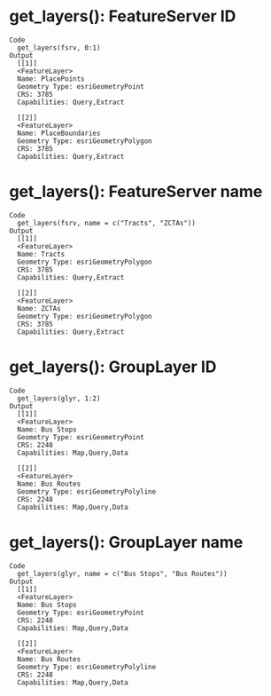 # get_layers(): FeatureServer ID

    Code
      get_layers(fsrv, 0:1)
    Output
      [[1]]
      <FeatureLayer>
      Name: PlacePoints
      Geometry Type: esriGeometryPoint
      CRS: 3785
      Capabilities: Query,Extract
      
      [[2]]
      <FeatureLayer>
      Name: PlaceBoundaries
      Geometry Type: esriGeometryPolygon
      CRS: 3785
      Capabilities: Query,Extract
      

# get_layers(): FeatureServer name

    Code
      get_layers(fsrv, name = c("Tracts", "ZCTAs"))
    Output
      [[1]]
      <FeatureLayer>
      Name: Tracts
      Geometry Type: esriGeometryPolygon
      CRS: 3785
      Capabilities: Query,Extract
      
      [[2]]
      <FeatureLayer>
      Name: ZCTAs
      Geometry Type: esriGeometryPolygon
      CRS: 3785
      Capabilities: Query,Extract
      

# get_layers(): GroupLayer ID

    Code
      get_layers(glyr, 1:2)
    Output
      [[1]]
      <FeatureLayer>
      Name: Bus Stops
      Geometry Type: esriGeometryPoint
      CRS: 2248
      Capabilities: Map,Query,Data
      
      [[2]]
      <FeatureLayer>
      Name: Bus Routes
      Geometry Type: esriGeometryPolyline
      CRS: 2248
      Capabilities: Map,Query,Data
      

# get_layers(): GroupLayer name

    Code
      get_layers(glyr, name = c("Bus Stops", "Bus Routes"))
    Output
      [[1]]
      <FeatureLayer>
      Name: Bus Stops
      Geometry Type: esriGeometryPoint
      CRS: 2248
      Capabilities: Map,Query,Data
      
      [[2]]
      <FeatureLayer>
      Name: Bus Routes
      Geometry Type: esriGeometryPolyline
      CRS: 2248
      Capabilities: Map,Query,Data
      

